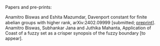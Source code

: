 Papers and pre-prints:

Anamitro Biswas and Eshita Mazumdar, Davenport constant for ﬁnite abelian groups with higher rank, arXiv:2402.09999 [submitted; [preprint](https://arxiv.org/abs/2402.09999)].
Anamitro Biswas, Subhankar Jana and Juthika Mahanta, Application of Coast of a fuzzy set as a crisper synopsis of the fuzzy boundary [to appear].
